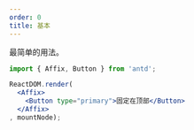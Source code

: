 ```yaml
---
order: 0
title: 基本
---
```


最简单的用法。



````jsx
import { Affix, Button } from 'antd';

ReactDOM.render(
  <Affix>
    <Button type="primary">固定在顶部</Button>
  </Affix>
, mountNode);
````
